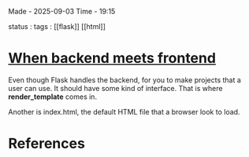 
Made - 2025-09-03                     Time - 19:15

status :
tags : [[flask]] [[html]]

# <u>When backend meets frontend</u>

Even though Flask handles the backend, for you to make projects that a user can use. It should have some kind of interface. That is where **render_template** comes in.

Another is index.html, the default HTML file that a browser look to load.







# References